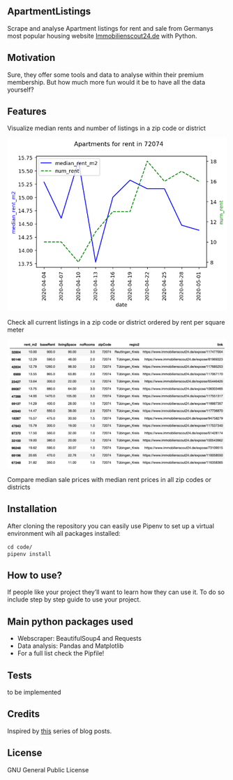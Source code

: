 ## ApartmentListings
Scrape and analyse Apartment listings for rent and sale from Germanys most popular housing website [Immobilienscout24.de](https://www.immobilienscout24.de/) with Python.


## Motivation
Sure, they offer some tools and data to analyse within their premium membership. But how much more fun would it be to have all the data yourself?

## Features
Visualize median rents and number of listings in a zip code or district

![](rent_timeseries_plot.png)

Check all current listings in a zip code or district ordered by rent per square meter  

![](rent_listings_table.png)

Compare median sale prices with median rent prices in all zip codes or districts



## Installation
After cloning the repository you can easily use Pipenv to set up a virtual environment wih all packages installed:
```
cd code/
pipenv install
```

## How to use?
If people like your project they’ll want to learn how they can use it. To do so include step by step guide to use your project.

## Main python packages used
 - Webscraper: BeautifulSoup4 and Requests
 - Data analysis: Pandas and Matplotlib
 - For a full list check the Pipfile!

## Tests
to be implemented

## Credits
Inspired by [this](https://statisquo.de/2017/11/16/immobilienscout24-mining-teil-1-worum-geht-es/) series of blog posts.

## License
GNU General Public License
